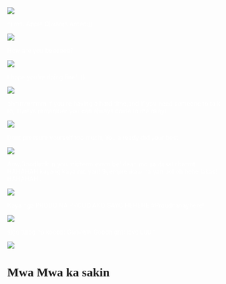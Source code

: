 <DOCTYPE html>
<html>
<head>
   <title> Mylene</title>
   <script type="text/javascript">
   alert("hi 'Apple mybestie' HAHAHA!")
   alert("I hope you're doing well")
   alert("Here's a little something I made for you!")
   alert("I hope you'll like it hahaha!")
   </script>
   <style>
body{
   background-image:url(https://c.tenor.com/i1rsgMyOFgcAAAAd/cat-cat-love.gif);
   background-size: cover;
   background-attachment: fixed;
}
.content{
    background: https://c.tenor.com/i1rsgMyOFgcAAAAd/cat-cat-love.gif;
    width: 50%;
    padding: 40px;
    margin: 100px auto;
    }
</style>
   <img src="https://c.tenor.com/3RkBSAwE4xgAAAAj/quby-pentol.gif"/>
   <p style="color: white"> hi ms. Apple Olivares Arceo:))</p>
   
   <img src="https://c.tenor.com/ux7RPst0v1MAAAAj/quby-pentol.gif"/>
   <p style="color: white"> How are you beeeeee? </p>
   
   <img src="https://c.tenor.com/Fm3_oNnjUjYAAAAj/line.gif">
   <p style="color: white""> I hope you're doing fine! :))</p>
   
   <img src="https://c.tenor.com/1UoL-HJFGDAAAAAj/pentol-stiker-pentol.gif">
   <p style="color: white""> ahmmmmmm If you're having a hard time,and if you need someone to talk to, always remember you can always come to me okay!</p>
   
   <img src="https://c.tenor.com/1bN1lZmbwWcAAAAj/line.gif">
   <p style="color: white""> Dont pressure yourself too much, You already did your best! </p>
   
   <img src="https://c.tenor.com/mJ7Tkj3KIn0AAAAj/peach-and.gif">
   <p style="color: white""> Anw.Goodluck in you midterm exam be! daan mo sa dasal charrot HAHAHAH kayang kaya mo yan! Syempre ikaw na yan pol oh hehe lakas! HAHAHAH .</p>
   
   <img src="https://c.tenor.com/CdliypdvLTEAAAAj/quby-pentol.gif">
   <p style ="color: white""> Kaya nga PROUD NA PROUD AKO SAYO HEHEHE #Proudnanayhere!  </p>
   
   <img src="https://c.tenor.com/tsniEXs1tFkAAAAj/fbcuteboy.gif">
   <p style ="color: white""> sige tulog na koooo! Gwwww Goodnight! love uuu  ".</p>
   
   <img src="https://c.tenor.com/LxggFGxwOjIAAAAj/shy-cat.gif">
   <h1 style="font-family:Times New Roman">Mwa Mwa ka sakin</h1>
   
   </body>
   </html>
